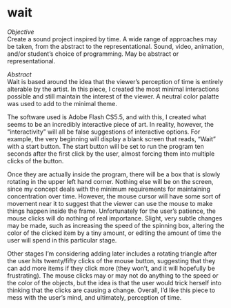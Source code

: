 wait
====
_Objective_<br />
Create a sound project inspired by time.  A wide range of approaches may be taken, from the abstract to the representational.  Sound, video, animation, and/or student’s choice of programming.  May be abstract or representational.

_Abstract_<br />
Wait is based around the idea that the viewer’s perception of time is entirely alterable by the artist.  In this piece, I created the most minimal interactions possible and still maintain the interest of the viewer.  A neutral color palatte was used to add to the minimal theme.

The software used is Adobe Flash CS5.5, and with this, I created what seems to be an incredibly interactive piece of art.  In reality, however, the “interactivity” will all be false suggestions of interactive options.  For example, the very beginning will display a blank screen that reads, “Wait” with a start button.  The start button will be set to run the program ten seconds after the first click by the user, almost forcing them into multiple clicks of the button.

Once they are actually inside the program, there will be a box that is slowly rotating in the upper left hand corner.  Nothing else will be on the screen, since my concept deals with the minimum requirements for maintaining concentration over time.  However, the mouse cursor will have some sort of movement near it to suggest that the viewer can use the mouse to make things happen inside the frame.  Unfortunately for the user’s patience, the mouse clicks will do nothing of real importance.  Slight, very subtle changes may be made, such as increasing the speed of the spinning box, altering the color of the clicked item by a tiny amount, or editing the amount of time the user will spend in this particular stage.

Other stages I’m considering adding later includes a rotating triangle after the user hits twenty/fifty clicks of the mouse button, suggesting that they can add more items if they click more (they won’t, and it will hopefully be frustrating).  The mouse clicks may or may not do anything to the speed or the color of the objects, but the idea is that the user would trick herself into thinking that the clicks are causing a change.  Overall, I’d like this piece to mess with the user’s mind, and ultimately, perception of time.
